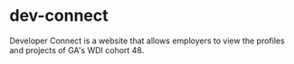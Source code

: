 # dev-connect
Developer Connect is a website that allows employers to view the profiles and projects of GA's WDI cohort 48.
